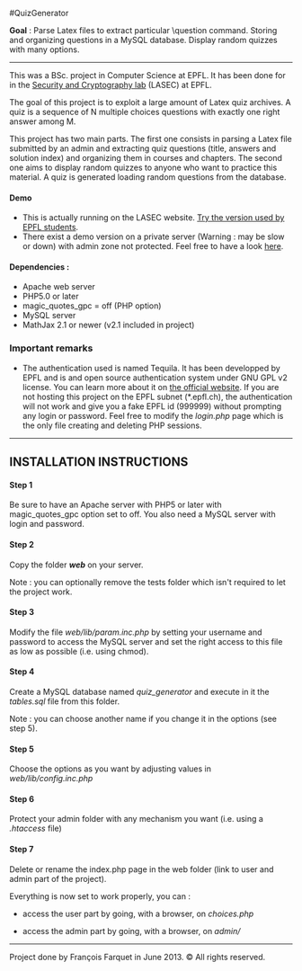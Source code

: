 #QuizGenerator

**Goal** : Parse Latex files to extract particular \question command. Storing and organizing questions in a MySQL database. Display random quizzes with many options.

___

This was a BSc. project in Computer Science at EPFL. It has been done for in the [Security and Cryptography lab](http://lasecwww.epfl.ch/ "LASEC EPFL") (LASEC) at EPFL.

The goal of this project is to exploit a large amount of Latex quiz archives. A quiz is a sequence of N multiple choices questions with exactly one right answer among M.


This project has two main parts. The first one consists in parsing a Latex file submitted
by an admin and extracting quiz questions (title, answers and solution index) and organizing them in courses and chapters. The second
one aims to display random quizzes to anyone who want to practice this material. A quiz is generated loading random questions from the database.

#### Demo
*	This is actually running on the LASEC website. [Try the version used by EPFL students](http://lasec.epfl.ch/quiz_generator/choices.php "Quiz generator at LASEC, EPFL").
*	There exist a demo version on a private server (Warning : may be slow or down) with admin zone not protected. Feel free to have a look [here](http://home.farquet.com/quiz_generator/ "Quiz generator Farquet").

#### Dependencies :

*	Apache web server
*	PHP5.0 or later
*	magic_quotes_gpc = off (PHP option)
*	MySQL server
*	MathJax 2.1 or newer (v2.1 included in project)

### Important remarks
*	The authentication used is named Tequila. It has been developped by EPFL and is and open source authentication system under GNU GPL v2 license. You can learn more about it on [the official website](http://tequila.epfl.ch "Tequila EPFL"). If you are not hosting this project on the EPFL subnet (\*.epfl.ch), the authentication will not work and give you a fake EPFL id (999999) without prompting any login or password. Feel free to modify the *login.php* page which is the only file creating and deleting PHP sessions.

___

## INSTALLATION INSTRUCTIONS 

#### Step 1

Be sure to have an Apache server with PHP5 or later with magic_quotes_gpc option set
to off. You also need a MySQL server with login and password.

#### Step 2

Copy the folder ***web*** on your server.

Note : you can optionally remove the tests folder which isn't required to let the project
work.

#### Step 3

Modify the file *web/lib/param.inc.php* by setting your username and password to access the MySQL server and set the right access to this file as low as possible (i.e. using chmod).

#### Step 4

Create a MySQL database named *quiz_generator* and execute in it the *tables.sql* file from this folder.

Note : you can choose another name if you change it in the options (see step 5).

#### Step 5

Choose the options as you want by adjusting values in *web/lib/config.inc.php*

#### Step 6

Protect your admin folder with any mechanism you want (i.e. using a *.htaccess* file)

#### Step 7

Delete or rename the index.php page in the web folder (link to user and admin part of the
project).

Everything is now set to work properly, you can :

*	access the user part by going, with a browser, on *choices.php*

*	access the admin part by going, with a browser, on *admin/*

___
Project done by François Farquet in June 2013. &copy; All rights reserved.
